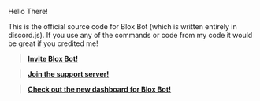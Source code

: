 Hello There! 

This is the official source code for Blox Bot (which is written entirely in discord.js). If you use any of the commands or code from my code it would be great if you credited me!

>**[Invite Blox Bot!](https://dsc.gg/blox-bot)**

>**[Join the support server!](https://dsc.gg/blox-support)**

>**[Check out the new dashboard for Blox Bot!](https://blox-bot.glitch.me)**
